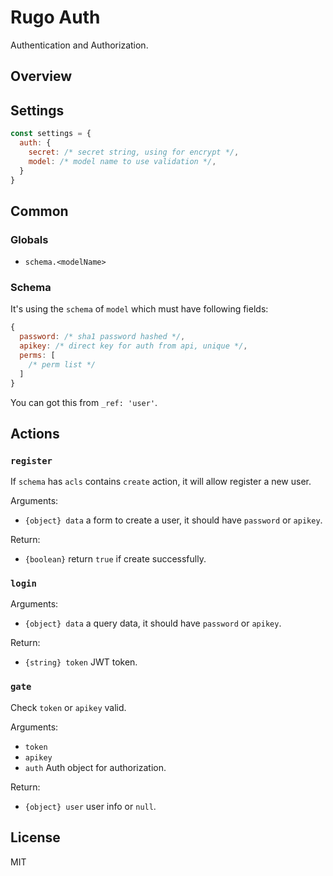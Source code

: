 # Rugo Auth

Authentication and Authorization.

## Overview

## Settings

```js
const settings = {
  auth: {
    secret: /* secret string, using for encrypt */,
    model: /* model name to use validation */,
  }
}
```

## Common

### Globals

- `schema.<modelName>`

### Schema

It's using the `schema` of `model` which must have following fields:

```js
{
  password: /* sha1 password hashed */,
  apikey: /* direct key for auth from api, unique */,
  perms: [
    /* perm list */
  ]
}
```

You can got this from `_ref: 'user'`.

## Actions

### `register`

If `schema` has `acls` contains `create` action, it will allow register a new user.

Arguments:

- `{object} data` a form to create a user, it should have `password` or `apikey`.

Return:

- `{boolean}` return `true` if create successfully.

### `login`

Arguments:

- `{object} data` a query data, it should have `password` or `apikey`.

Return:

- `{string} token` JWT token.

### `gate`

Check `token` or `apikey` valid.

Arguments:

- `token`
- `apikey`
- `auth` Auth object for authorization.

Return:

- `{object} user` user info or `null`.

## License

MIT